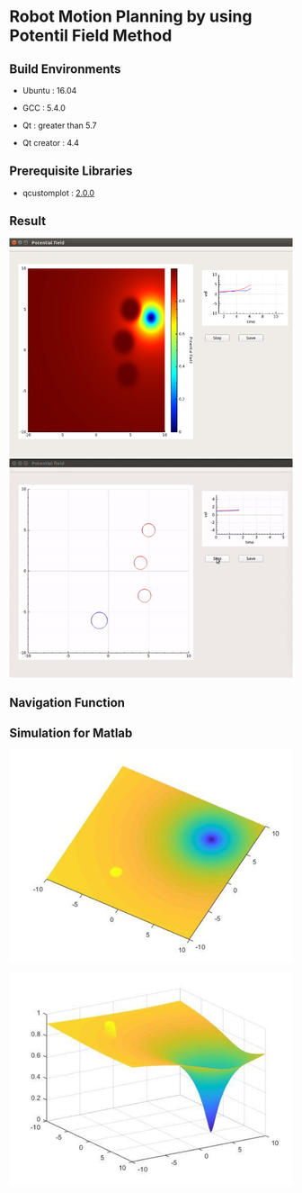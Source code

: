# Robot Motion Planning by using Potentil Field Method

## Build Environments

 * Ubuntu : 16.04

 * GCC : 5.4.0

 * Qt : greater than 5.7

 * Qt creator : 4.4

## Prerequisite Libraries

 * qcustomplot : [2.0.0](http://www.qcustomplot.com/index.php/download)

## Result

![alt text](figure/colormap.png?raw=true "colormap")
![alt text](figure/simulation.gif?raw=true "simulation")

## Navigation Function

## Simulation for Matlab
![alt text](figure/potential1.jpg?raw=true "potential1")

![alt text](figure/potential2.jpg?raw=true "potential2")
